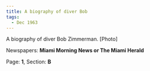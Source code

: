 ```yaml
---  
title: A biography of diver Bob  
tags:  
  - Dec 1963  
---  
```

  
A biography of diver Bob Zimmerman. [Photo]  
  
Newspapers: **Miami Morning News or The Miami Herald**  
  
Page: **1**, Section: **B** 
